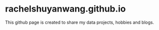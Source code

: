 # rachelshuyanwang.github.io





This github page is created to share my data projects, hobbies and blogs.
